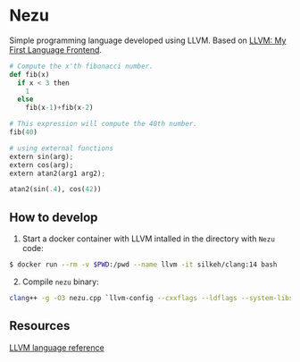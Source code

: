 # Nezu

Simple programming language developed using LLVM.
Based on [LLVM: My First Language Frontend](https://llvm.org/docs/tutorial/MyFirstLanguageFrontend/index.html).

```python
# Compute the x'th fibonacci number.
def fib(x)
  if x < 3 then
    1
  else
    fib(x-1)+fib(x-2)

# This expression will compute the 40th number.
fib(40)

# using external functions
extern sin(arg);
extern cos(arg);
extern atan2(arg1 arg2);

atan2(sin(.4), cos(42))
```

## How to develop

1. Start a docker container with LLVM intalled in the directory with `Nezu` code:

```bash
$ docker run --rm -v $PWD:/pwd --name llvm -it silkeh/clang:14 bash
```

2. Compile `nezu` binary:

```bash
clang++ -g -O3 nezu.cpp `llvm-config --cxxflags --ldflags --system-libs --libs core orcjit native` -o nezu
```

## Resources

[LLVM language reference](https://llvm.org/docs/LangRef.html)
